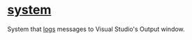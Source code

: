 # [system](system.hpp)

System that [logs](../../functions/on_log.md) messages to Visual Studio's Output window.